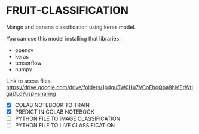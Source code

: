 # FRUIT-CLASSIFICATION
Mango and banana classification using keras model.

You can use this model installing that libraries:

 - opencv <br />
 - keras <br />
 - tensorflow <br />
 - numpy <br />

Link to acess files: <https://drive.google.com/drive/folders/1pdgu5W0Hu7VCoEhoQba8hMErWtlgaDLd?usp=sharing>

- [X] COLAB NOTEBOOK TO TRAIN
- [X] PREDICT IN COLAB NOTEBOOK
- [ ] PYTHON FILE TO IMAGE CLASSIFICATION
- [ ] PYTHON FILE TO LIVE CLASSIFICATION

